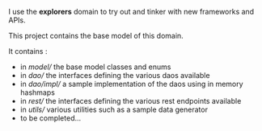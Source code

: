 I use the **explorers** domain to try out and tinker with new frameworks and APIs.   

This project contains the base model of this domain.

It contains :
* in _model/_ the base model classes and enums
* in _dao/_ the interfaces defining the various daos available
* in _dao/impl/_ a sample implementation of the daos using in memory hashmaps
* in _rest/_ the interfaces defining the various rest endpoints available
* in _utils/_ various utilities such as a sample data generator
* to be completed...